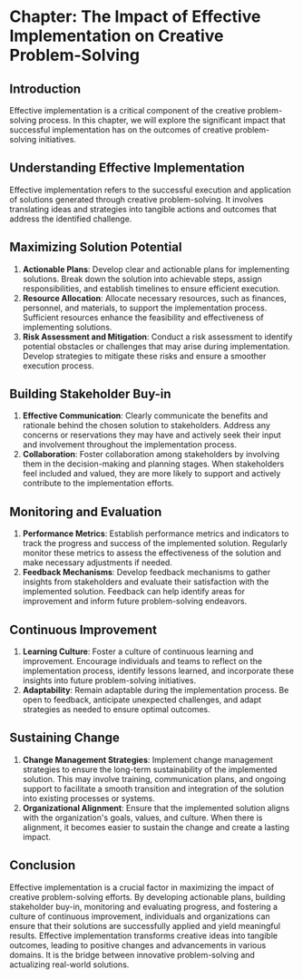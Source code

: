 Chapter: The Impact of Effective Implementation on Creative Problem-Solving
===========================================================================

Introduction
------------

Effective implementation is a critical component of the creative problem-solving process. In this chapter, we will explore the significant impact that successful implementation has on the outcomes of creative problem-solving initiatives.

Understanding Effective Implementation
--------------------------------------

Effective implementation refers to the successful execution and application of solutions generated through creative problem-solving. It involves translating ideas and strategies into tangible actions and outcomes that address the identified challenge.

Maximizing Solution Potential
-----------------------------

1. **Actionable Plans**: Develop clear and actionable plans for implementing solutions. Break down the solution into achievable steps, assign responsibilities, and establish timelines to ensure efficient execution.
2. **Resource Allocation**: Allocate necessary resources, such as finances, personnel, and materials, to support the implementation process. Sufficient resources enhance the feasibility and effectiveness of implementing solutions.
3. **Risk Assessment and Mitigation**: Conduct a risk assessment to identify potential obstacles or challenges that may arise during implementation. Develop strategies to mitigate these risks and ensure a smoother execution process.

Building Stakeholder Buy-in
---------------------------

1. **Effective Communication**: Clearly communicate the benefits and rationale behind the chosen solution to stakeholders. Address any concerns or reservations they may have and actively seek their input and involvement throughout the implementation process.
2. **Collaboration**: Foster collaboration among stakeholders by involving them in the decision-making and planning stages. When stakeholders feel included and valued, they are more likely to support and actively contribute to the implementation efforts.

Monitoring and Evaluation
-------------------------

1. **Performance Metrics**: Establish performance metrics and indicators to track the progress and success of the implemented solution. Regularly monitor these metrics to assess the effectiveness of the solution and make necessary adjustments if needed.
2. **Feedback Mechanisms**: Develop feedback mechanisms to gather insights from stakeholders and evaluate their satisfaction with the implemented solution. Feedback can help identify areas for improvement and inform future problem-solving endeavors.

Continuous Improvement
----------------------

1. **Learning Culture**: Foster a culture of continuous learning and improvement. Encourage individuals and teams to reflect on the implementation process, identify lessons learned, and incorporate these insights into future problem-solving initiatives.
2. **Adaptability**: Remain adaptable during the implementation process. Be open to feedback, anticipate unexpected challenges, and adapt strategies as needed to ensure optimal outcomes.

Sustaining Change
-----------------

1. **Change Management Strategies**: Implement change management strategies to ensure the long-term sustainability of the implemented solution. This may involve training, communication plans, and ongoing support to facilitate a smooth transition and integration of the solution into existing processes or systems.
2. **Organizational Alignment**: Ensure that the implemented solution aligns with the organization's goals, values, and culture. When there is alignment, it becomes easier to sustain the change and create a lasting impact.

Conclusion
----------

Effective implementation is a crucial factor in maximizing the impact of creative problem-solving efforts. By developing actionable plans, building stakeholder buy-in, monitoring and evaluating progress, and fostering a culture of continuous improvement, individuals and organizations can ensure that their solutions are successfully applied and yield meaningful results. Effective implementation transforms creative ideas into tangible outcomes, leading to positive changes and advancements in various domains. It is the bridge between innovative problem-solving and actualizing real-world solutions.
